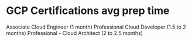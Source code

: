 # GCP Certifications avg prep time
Associate Cloud Engineer (1 month)
Professional Cloud Developer (1.5 to 2 months)
Professional - Cloud Architect (2 to 2.5 months)